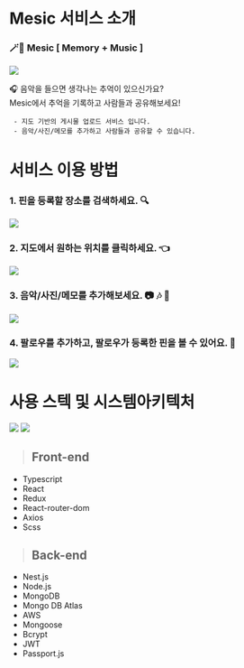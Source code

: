# Mesic 서비스 소개



### 🪄🔮  Mesic [ Memory + Music ]  

![](https://img1.daumcdn.net/thumb/R1280x0/?scode=mtistory2&fname=https%3A%2F%2Fblog.kakaocdn.net%2Fdn%2FYyf7g%2Fbtq6v9QQthx%2FxuK3sot4SxIt5WklNifTd0%2Fimg.png)

🎧 음악을 들으면 생각나는 추억이 있으신가요?   
Mesic에서 추억을 기록하고 사람들과 공유해보세요!


     - 지도 기반의 게시물 업로드 서비스 입니다.  
     - 음악/사진/메모를 추가하고 사람들과 공유할 수 있습니다.
     

    
# 서비스 이용 방법

  ### 1. 핀을 등록할 장소를 검색하세요. 🔍


![](https://s3.us-west-2.amazonaws.com/secure.notion-static.com/77c04674-ae00-4c69-ac9f-901caf9610eb/Screen_Shot_2021-06-04_at_2.28.29_PM.png?X-Amz-Algorithm=AWS4-HMAC-SHA256&X-Amz-Credential=AKIAT73L2G45O3KS52Y5%2F20210604%2Fus-west-2%2Fs3%2Faws4_request&X-Amz-Date=20210604T055058Z&X-Amz-Expires=86400&X-Amz-Signature=a47e35a40f5809762d5e557be0a7f4f7dcd0171234cd0200089692bbce15384a&X-Amz-SignedHeaders=host&response-content-disposition=filename%20%3D%22Screen_Shot_2021-06-04_at_2.28.29_PM.png%22)

  ### 2. 지도에서 원하는 위치를 클릭하세요. 👈

![](https://s3.us-west-2.amazonaws.com/secure.notion-static.com/9e090991-6325-4789-a8a6-d6a3f181a0ff/Screen_Shot_2021-06-04_at_2.29.48_PM.png?X-Amz-Algorithm=AWS4-HMAC-SHA256&X-Amz-Credential=AKIAT73L2G45O3KS52Y5%2F20210604%2Fus-west-2%2Fs3%2Faws4_request&X-Amz-Date=20210604T055601Z&X-Amz-Expires=86400&X-Amz-Signature=207fa2b7ce9e053b0356af3cc0b5f44a3131d44c81d9e89b137ce292400af484&X-Amz-SignedHeaders=host&response-content-disposition=filename%20%3D%22Screen_Shot_2021-06-04_at_2.29.48_PM.png%22)

  ### 3. 음악/사진/메모를 추가해보세요. 📷 🎶 📝

![](https://s3.us-west-2.amazonaws.com/secure.notion-static.com/c13f2b86-188f-4193-8600-8b7ddb6de6f4/Screen_Shot_2021-06-04_at_2.33.23_PM.png?X-Amz-Algorithm=AWS4-HMAC-SHA256&X-Amz-Credential=AKIAT73L2G45O3KS52Y5%2F20210604%2Fus-west-2%2Fs3%2Faws4_request&X-Amz-Date=20210604T055622Z&X-Amz-Expires=86400&X-Amz-Signature=c00b29103ba2762ca273aeb95485239c67fa22357d2c7ab7f7e7051aa658a81b&X-Amz-SignedHeaders=host&response-content-disposition=filename%20%3D%22Screen_Shot_2021-06-04_at_2.33.23_PM.png%22)

  ### 4. 팔로우를 추가하고, 팔로우가 등록한 핀을 볼 수 있어요. 👀

![](https://s3.us-west-2.amazonaws.com/secure.notion-static.com/b9a23de2-32cd-4e73-abcb-baf9b7458ade/Screen_Shot_2021-06-04_at_3.33.50_PM.png?X-Amz-Algorithm=AWS4-HMAC-SHA256&X-Amz-Credential=AKIAT73L2G45O3KS52Y5%2F20210604%2Fus-west-2%2Fs3%2Faws4_request&X-Amz-Date=20210604T063707Z&X-Amz-Expires=86400&X-Amz-Signature=54111387bd484ab3c171a2883e58ba86613219725d475a2fd0d4146140cde7d3&X-Amz-SignedHeaders=host&response-content-disposition=filename%20%3D%22Screen_Shot_2021-06-04_at_3.33.50_PM.png%22)


# 사용 스텍 및 시스템아키텍처

![](https://cdn.discordapp.com/attachments/836032297622175820/850248630257319936/mesic-tech-stack.jpg)
![](https://cdn.discordapp.com/attachments/836032297622175818/849941557569126460/Web_App_Reference_Architecture.png)

>## Front-end

- Typescript
- React 
- Redux
- React-router-dom
- Axios
- Scss


>## Back-end

- Nest.js
- Node.js
- MongoDB
- Mongo DB Atlas
- AWS
- Mongoose
- Bcrypt
- JWT
- Passport.js
